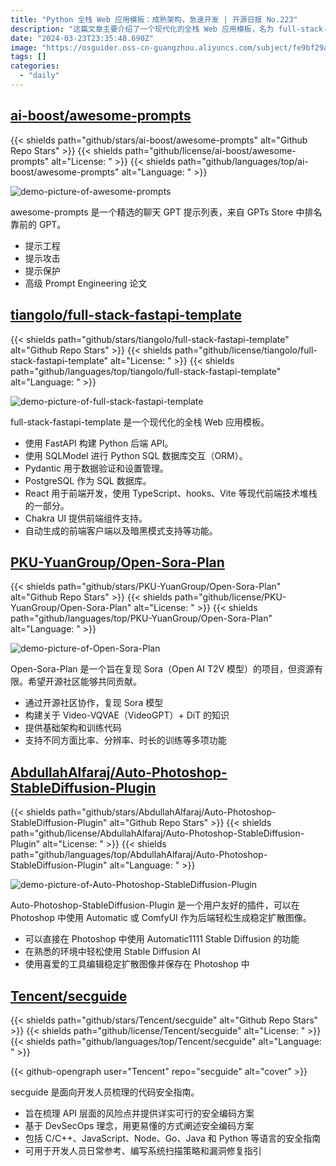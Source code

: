 ```yaml
---
title: "Python 全栈 Web 应用模板：成熟架构，急速开发 | 开源日报 No.223"
description: "这篇文章主要介绍了一个现代化的全栈 Web 应用模板，名为 full-stack-fastapi-template。该模板使用了 FastAPI 构建 Python 后端 API，SQLModel 用于 Python SQL 数据库交互，Pydantic 用于数据验证和设置管理，PostgreSQL 作为 SQL 数据库，React 用于前端开发，使用了现代前端技术堆栈，Chakra UI 提供前端组件支持，同时还提供了自动生成的前端客户端和暗黑模式支持等功能。这篇文章为开发者提供了一个全面的技术栈，帮助他们快速构建现代化的全栈 Web 应用。"
date: "2024-03-23T23:35:48.690Z"
image: "https://osguider.oss-cn-guangzhou.aliyuncs.com/subject/fe9bf29a1c7458f8f67f22a7a2cadc18.png"
tags: []
categories:
  - "daily"
---
```


## [ai-boost/awesome-prompts](https://github.com/ai-boost/awesome-prompts)

{{< shields path="github/stars/ai-boost/awesome-prompts" alt="Github Repo Stars" >}} {{< shields path="github/license/ai-boost/awesome-prompts" alt="License: " >}} {{< shields path="github/languages/top/ai-boost/awesome-prompts" alt="Language: " >}}

![demo-picture-of-awesome-prompts](https://static.osguider.com/subject/github/ai-boost/awesome-prompts/e053648ce860598ca8dce6f104792efa.png)

awesome-prompts 是一个精选的聊天 GPT 提示列表，来自 GPTs Store 中排名靠前的 GPT。

- 提示工程
- 提示攻击
- 提示保护
- 高级 Prompt Engineering 论文
  
## [tiangolo/full-stack-fastapi-template](https://github.com/tiangolo/full-stack-fastapi-template)

{{< shields path="github/stars/tiangolo/full-stack-fastapi-template" alt="Github Repo Stars" >}} {{< shields path="github/license/tiangolo/full-stack-fastapi-template" alt="License: " >}} {{< shields path="github/languages/top/tiangolo/full-stack-fastapi-template" alt="Language: " >}}

![demo-picture-of-full-stack-fastapi-template](https://static.osguider.com/subject/github/tiangolo/full-stack-fastapi-template/b5a4bc147f3cab24b3a917b6f46028ad.png)

full-stack-fastapi-template 是一个现代化的全栈 Web 应用模板。

- 使用 FastAPI 构建 Python 后端 API。
- 使用 SQLModel 进行 Python SQL 数据库交互（ORM）。
- Pydantic 用于数据验证和设置管理。
- PostgreSQL 作为 SQL 数据库。
- React 用于前端开发，使用 TypeScript、hooks、Vite 等现代前端技术堆栈的一部分。
- Chakra UI 提供前端组件支持。
- 自动生成的前端客户端以及暗黑模式支持等功能。
  
## [PKU-YuanGroup/Open-Sora-Plan](https://github.com/PKU-YuanGroup/Open-Sora-Plan)

{{< shields path="github/stars/PKU-YuanGroup/Open-Sora-Plan" alt="Github Repo Stars" >}} {{< shields path="github/license/PKU-YuanGroup/Open-Sora-Plan" alt="License: " >}} {{< shields path="github/languages/top/PKU-YuanGroup/Open-Sora-Plan" alt="Language: " >}}

![demo-picture-of-Open-Sora-Plan](https://static.osguider.com/subject/github/PKU-YuanGroup/Open-Sora-Plan/4d40c22d9fdb6fad28a664e3a9f5ee9f.jpg)

Open-Sora-Plan 是一个旨在复现 Sora（Open AI T2V 模型）的项目，但资源有限。希望开源社区能够共同贡献。

- 通过开源社区协作，复现 Sora 模型
- 构建关于 Video-VQVAE（VideoGPT）+ DiT 的知识
- 提供基础架构和训练代码
- 支持不同方面比率、分辨率、时长的训练等多项功能
  
## [AbdullahAlfaraj/Auto-Photoshop-StableDiffusion-Plugin](https://github.com/AbdullahAlfaraj/Auto-Photoshop-StableDiffusion-Plugin)

{{< shields path="github/stars/AbdullahAlfaraj/Auto-Photoshop-StableDiffusion-Plugin" alt="Github Repo Stars" >}} {{< shields path="github/license/AbdullahAlfaraj/Auto-Photoshop-StableDiffusion-Plugin" alt="License: " >}} {{< shields path="github/languages/top/AbdullahAlfaraj/Auto-Photoshop-StableDiffusion-Plugin" alt="Language: " >}}

![demo-picture-of-Auto-Photoshop-StableDiffusion-Plugin](https://osguider.oss-cn-guangzhou.aliyuncs.com/subject/4109f46a4fcb63f28ab0301ab34a8304.jpeg)

Auto-Photoshop-StableDiffusion-Plugin 是一个用户友好的插件，可以在 Photoshop 中使用 Automatic 或 ComfyUI 作为后端轻松生成稳定扩散图像。

- 可以直接在 Photoshop 中使用 Automatic1111 Stable Diffusion 的功能
- 在熟悉的环境中轻松使用 Stable Diffusion AI
- 使用喜爱的工具编辑稳定扩散图像并保存在 Photoshop 中
  
## [Tencent/secguide](https://github.com/Tencent/secguide)

{{< shields path="github/stars/Tencent/secguide" alt="Github Repo Stars" >}} {{< shields path="github/license/Tencent/secguide" alt="License: " >}} {{< shields path="github/languages/top/Tencent/secguide" alt="Language: " >}}

{{< github-opengraph user="Tencent" repo="secguide" alt="cover" >}}

secguide 是面向开发人员梳理的代码安全指南。

- 旨在梳理 API 层面的风险点并提供详实可行的安全编码方案
- 基于 DevSecOps 理念，用更易懂的方式阐述安全编码方案
- 包括 C/C++、JavaScript、Node、Go、Java 和 Python 等语言的安全指南
- 可用于开发人员日常参考、编写系统扫描策略和漏洞修复指引
  
